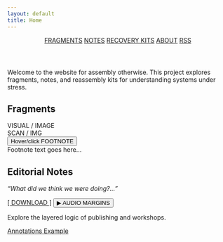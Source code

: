 ```yaml
---
layout: default
title: Home
---
```


<header class="site-header">
  <nav class="main-nav">
    <a href="#">FRAGMENTS</a>
    <a href="#">NOTES</a>
    <a href="#">RECOVERY KITS</a>
    <a href="#">ABOUT</a>
    <a href="#" class="rss">RSS</a>
  </nav>
</header>

<div class="page-wrapper">

Welcome to the website for assembly otherwise. 
This project explores fragments, notes, and reassembly kits for understanding systems under stress.

<main class="layout">
  <section class="module fragments">
    <h2>Fragments</h2>
    <div class="image-set">
      <div class="image-box">VISUAL / IMAGE</div>
      <div class="image-box">SCAN / IMG</div>
    </div>
    <button onclick="showFootnote()">Hover/click FOOTNOTE</button>
    <div id="footnote" class="footnote hidden">Footnote text goes here...</div>
  </section>

  <section class="module editorial">
    <h2>Editorial Notes</h2>
    <p><em>“What did we think we were doing?…”</em></p>
    <a href="/assets/editorial-notes.pdf" class="button">[ DOWNLOAD ]</a>
    <button onclick="playAudio()">▶ AUDIO MARGINS</button>
    <audio id="audioMargins" src="/assets/audio/audio-margins.mp3"></audio>
  </section>

  <!-- Add other sections as needed -->
</main>
</div>

Explore the layered logic of publishing and workshops.

[Annotations Example](annotations.md)







